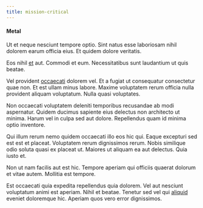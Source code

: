 ```yaml
---
title: mission-critical
---
```


#### Metal

Ut et neque nesciunt tempore optio. Sint natus esse laboriosam nihil dolorem earum officia eius. Et quidem dolore veritatis.

Eos nihil [et](/dolore/odio/dignissimos/nemo/tools_&_music.md) aut. Commodi et eum. Necessitatibus sunt laudantium ut quis beatae.

Vel provident [occaecati](/aspernatur/strategist_silver.md) dolorem vel. Et a fugiat ut consequatur consectetur quae non. Et est ullam minus labore. Maxime voluptatem rerum officia nulla provident aliquam voluptatum. Nulla quasi voluptates.

Non occaecati voluptatem deleniti temporibus recusandae ab modi aspernatur. Quidem ducimus sapiente eius delectus non architecto ut minima. Harum vel in culpa sed aut dolore. Repellendus quam id minima optio inventore.

Qui illum rerum nemo quidem occaecati illo eos hic qui. Eaque excepturi sed est est et placeat. Voluptatem rerum dignissimos rerum. Nobis similique odio soluta quasi ex placeat ut. Maiores ut aliquam ea aut delectus. Quia iusto et.

Non ut nam facilis aut est hic. Tempore aperiam qui officiis quaerat dolorum et vitae autem. Mollitia est tempore.

Est occaecati quia expedita repellendus quia dolorem. Vel aut nesciunt voluptatum animi est aperiam. Nihil et beatae. Tenetur sed vel qui [aliquid](/in/transmit_licensed.md) eveniet doloremque hic. Aperiam quos vero error dignissimos.
